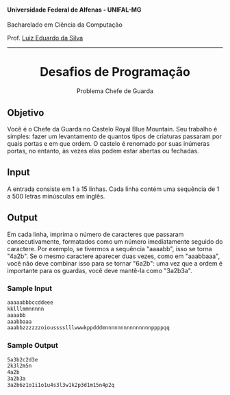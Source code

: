 #### Universidade Federal de Alfenas - UNIFAL-MG
Bacharelado em Ciência da Computação

Prof. [Luiz Eduardo da Silva](https://github.com/luizedsilva)

<hr>
<div align="center">
<h1>Desafios de Programação</h1>
    <p>Problema Chefe de Guarda</p>
</div>

## Objetivo

Você é o Chefe da Guarda no Castelo Royal Blue Mountain.
Seu trabalho é simples: fazer um levantamento de quantos tipos de criaturas passaram por quais portas e em que ordem.
O castelo é renomado por suas inúmeras portas, no entanto, às vezes elas podem estar abertas ou fechadas.

## Input

A entrada consiste em 1 a 15 linhas. Cada linha contém uma sequência de 1 a 500 letras minúsculas em inglês.

## Output

Em cada linha, imprima o número de caracteres que passaram consecutivamente, formatados como um número imediatamente seguido do caractere. 
Por exemplo, se tivermos a sequência "aaaabb", isso se torna "4a2b". 
Se o mesmo caractere aparecer duas vezes, como em "aaabbaaa", você não deve combinar isso para se tornar "6a2b": uma vez que a ordem é importante para os guardas, você deve mantê-la como "3a2b3a".

### Sample Input

```bash
aaaaabbbccddeee
kklllmmnnnnn
aaaabb
aaabbaaa
aaabbzzzzzzoiousssslllwwwkppdddmnnnnnnnnnnnnnnnppppqq
```

### Sample Output

```bash
5a3b2c2d3e
2k3l2m5n
4a2b
3a2b3a
3a2b6z1o1i1o1u4s3l3w1k2p3d1m15n4p2q
```
